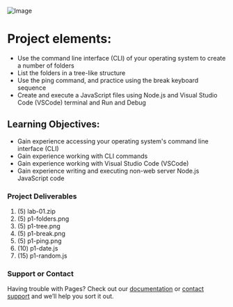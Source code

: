 
![Image](https://images.unsplash.com/photo-1551621962-b8f40dee2f2c?ixid=MnwxMjA3fDB8MHxwaG90by1wYWdlfHx8fGVufDB8fHx8&ixlib=rb-1.2.1&auto=format&fit=crop&w=750&q=80)

# Project elements:

- Use the command line interface (CLI) of your operating system to create a number of folders
- List the folders in a tree-like structure
- Use the ping command, and practice using the break keyboard sequence
- Create and execute a JavaScript files using Node.js and Visual Studio Code (VSCode) terminal and Run and Debug

## Learning Objectives: 

- Gain experience accessing your operating system's command line interface (CLI)
- Gain experience working with CLI commands
- Gain experience working with Visual Studio Code (VSCode)
- Gain experience writing and executing non-web server Node.js JavaScript code

### Project Deliverables

1. (5) lab-01.zip
2. (5) p1-folders.png
3. (5) p1-tree.png
4. (5) p1-break.png
5. (5) p1-ping.png
6. (10) p1-date.js
7. (15) p1-random.js



### Support or Contact

Having trouble with Pages? Check out our [documentation](https://docs.github.com/categories/github-pages-basics/) or [contact support](https://support.github.com/contact) and we’ll help you sort it out.
